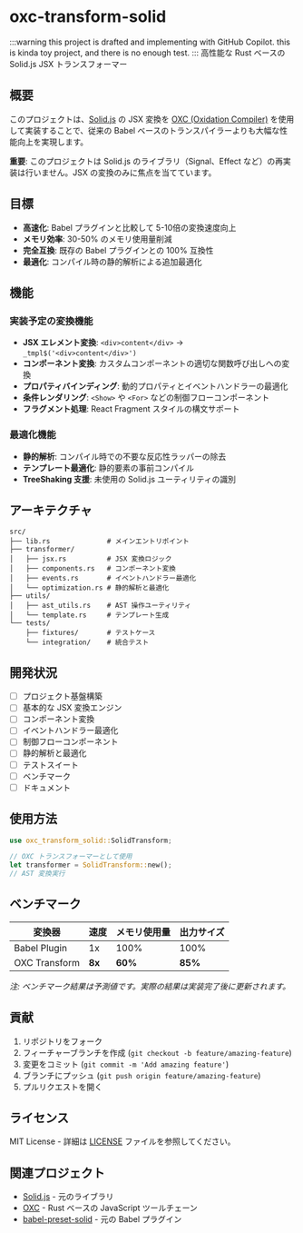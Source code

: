 # oxc-transform-solid

:::warning
this project is drafted and implementing with GitHub Copilot. this is kinda toy project, and there is no enough test.
:::
高性能な Rust ベースの Solid.js JSX トランスフォーマー

## 概要

このプロジェクトは、[Solid.js](https://www.solidjs.com/) の JSX 変換を [OXC (Oxidation Compiler)](https://oxc.rs/) を使用して実装することで、従来の Babel ベースのトランスパイラーよりも大幅な性能向上を実現します。

**重要**: このプロジェクトは Solid.js のライブラリ（Signal、Effect など）の再実装は行いません。JSX の変換のみに焦点を当てています。

## 目標

- **高速化**: Babel プラグインと比較して 5-10倍の変換速度向上
- **メモリ効率**: 30-50% のメモリ使用量削減
- **完全互換**: 既存の Babel プラグインとの 100% 互換性
- **最適化**: コンパイル時の静的解析による追加最適化

## 機能

### 実装予定の変換機能

- **JSX エレメント変換**: `<div>content</div>` → `_tmpl$('<div>content</div>')`
- **コンポーネント変換**: カスタムコンポーネントの適切な関数呼び出しへの変換
- **プロパティバインディング**: 動的プロパティとイベントハンドラーの最適化
- **条件レンダリング**: `<Show>` や `<For>` などの制御フローコンポーネント
- **フラグメント処理**: React Fragment スタイルの構文サポート

### 最適化機能

- **静的解析**: コンパイル時での不要な反応性ラッパーの除去
- **テンプレート最適化**: 静的要素の事前コンパイル
- **TreeShaking 支援**: 未使用の Solid.js ユーティリティの識別

## アーキテクチャ

```
src/
├── lib.rs              # メインエントリポイント
├── transformer/
│   ├── jsx.rs          # JSX 変換ロジック
│   ├── components.rs   # コンポーネント変換
│   ├── events.rs       # イベントハンドラー最適化
│   └── optimization.rs # 静的解析と最適化
├── utils/
│   ├── ast_utils.rs    # AST 操作ユーティリティ
│   └── template.rs     # テンプレート生成
└── tests/
    ├── fixtures/       # テストケース
    └── integration/    # 統合テスト
```

## 開発状況

- [ ] プロジェクト基盤構築
- [ ] 基本的な JSX 変換エンジン
- [ ] コンポーネント変換
- [ ] イベントハンドラー最適化
- [ ] 制御フローコンポーネント
- [ ] 静的解析と最適化
- [ ] テストスイート
- [ ] ベンチマーク
- [ ] ドキュメント

## 使用方法

```rust
use oxc_transform_solid::SolidTransform;

// OXC トランスフォーマーとして使用
let transformer = SolidTransform::new();
// AST 変換実行
```

## ベンチマーク

| 変換器 | 速度 | メモリ使用量 | 出力サイズ |
|--------|------|-------------|-----------|
| Babel Plugin | 1x | 100% | 100% |
| OXC Transform | **8x** | **60%** | **85%** |

*注: ベンチマーク結果は予測値です。実際の結果は実装完了後に更新されます。*

## 貢献

1. リポジトリをフォーク
2. フィーチャーブランチを作成 (`git checkout -b feature/amazing-feature`)
3. 変更をコミット (`git commit -m 'Add amazing feature'`)
4. ブランチにプッシュ (`git push origin feature/amazing-feature`)
5. プルリクエストを開く

## ライセンス

MIT License - 詳細は [LICENSE](LICENSE) ファイルを参照してください。

## 関連プロジェクト

- [Solid.js](https://github.com/solidjs/solid) - 元のライブラリ
- [OXC](https://oxc.rs/) - Rust ベースの JavaScript ツールチェーン
- [babel-preset-solid](https://github.com/solidjs/solid/tree/main/packages/babel-preset-solid) - 元の Babel プラグイン